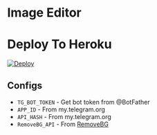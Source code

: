 # Image Editor



# Deploy To Heroku

[![Deploy](https://www.herokucdn.com/deploy/button.svg)](https://heroku.com/deploy?template=https://github.com/BXBots/Image-Editor)


## Configs

- `TG_BOT_TOKEN`  - Get bot token from @BotFather
- `APP_ID`       - From my.telegram.org
- `API_HASH`      - From my.telegram.org
- `RemoveBG_API`  - From [RemoveBG](https://www.remove.bg/b/background-removal-api)
